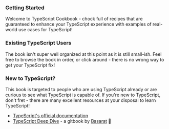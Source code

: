 ### Getting Started

Welcome to TypeScript Cookbook - chock full of recipes that are guaranteed to enhance your TypeScript experience with examples of real-world use cases for TypeScript!

### Existing TypeScript Users

The book isn't super well organized at this point as it is still small-ish.  Feel free to browse the book in order, or click around - there is no wrong way to get your TypeScript fix!

### New to TypeScript?

This book is targeted to people who are using TypeScript already or are curious to see what TypeScript is capable of.  If you're new to TypeScript, don't fret - there are many excellent resources at your disposal to learn TypeScript!

* [TypeScript's official documentation](http://typescriptlang.org)
* [TypeScript Deep Dive](https://basarat.gitbooks.io/typescript) - a gitbook by [Basarat](https://twitter.com/basarat) 🌹



